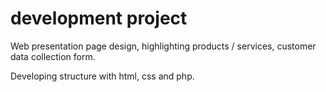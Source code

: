 # development project 

Web presentation page design, highlighting products / services, customer data collection form.

Developing structure with html, css and php.

